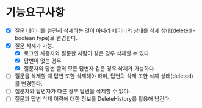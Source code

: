 # 기능요구사항
- [X] 질문 데이터를 완전히 삭제하는 것이 아니라 데이터의 상태를 삭제 상태(deleted - boolean type)로 변경한다.  
- [X] 질문 삭제가 가능.
    - [X] 로그인 사용자와 질문한 사람이 같은 경우 삭제할 수 있다.
    - [X] 답변이 없는 경우
    - [X] 질문자와 답변 글의 모든 답변자 같은 경우 삭제가 가능하다.
- [ ] 질문을 삭제할 때 답변 또한 삭제해야 하며, 답변의 삭제 또한 삭제 상태(deleted)를 변경한다.  
- [ ] 질문자와 답변자가 다른 경우 답변을 삭제할 수 없다.  
- [ ] 질문과 답변 삭제 이력에 대한 정보를 DeleteHistory를 활용해 남긴다.  
